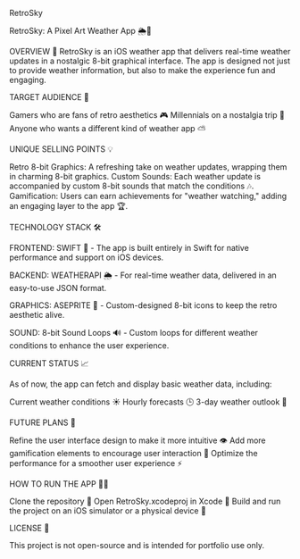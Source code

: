 RetroSky

RetroSky: A Pixel Art Weather App 🌦️👾


OVERVIEW 📑
RetroSky is an iOS weather app that delivers real-time weather updates in a nostalgic 8-bit graphical interface. The app is designed not just to provide weather information, but also to make the experience fun and engaging.


TARGET AUDIENCE 🎯

Gamers who are fans of retro aesthetics 🎮
Millennials on a nostalgia trip 👾
Anyone who wants a different kind of weather app ⛅


UNIQUE SELLING POINTS 💡

Retro 8-bit Graphics: A refreshing take on weather updates, wrapping them in charming 8-bit graphics.
Custom Sounds: Each weather update is accompanied by custom 8-bit sounds that match the conditions 🎶.
Gamification: Users can earn achievements for "weather watching," adding an engaging layer to the app 🏆.


TECHNOLOGY STACK 🛠️

FRONTEND:
SWIFT 🍏 - The app is built entirely in Swift for native performance and support on iOS devices.

BACKEND:
WEATHERAPI 🌦️ - For real-time weather data, delivered in an easy-to-use JSON format.

GRAPHICS:
ASEPRITE 🎨 - Custom-designed 8-bit icons to keep the retro aesthetic alive.

SOUND:
8-bit Sound Loops 🔊 - Custom loops for different weather conditions to enhance the user experience.


CURRENT STATUS 📈

As of now, the app can fetch and display basic weather data, including:

Current weather conditions ☀️
Hourly forecasts 🕒
3-day weather outlook 📅


FUTURE PLANS 🚀

Refine the user interface design to make it more intuitive 👁️
Add more gamification elements to encourage user interaction 🎲
Optimize the performance for a smoother user experience ⚡


HOW TO RUN THE APP 🏃‍♂️

Clone the repository 📂
Open RetroSky.xcodeproj in Xcode 🍏
Build and run the project on an iOS simulator or a physical device 📲


LICENSE 📜

This project is not open-source and is intended for portfolio use only.
